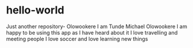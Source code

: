 # hello-world
Just another repository- Olowookere
I am Tunde Michael Olowookere
I am happy to be using this app as I have heard about it 
I love travelling and meeting people
I love soccer and love learning new things
